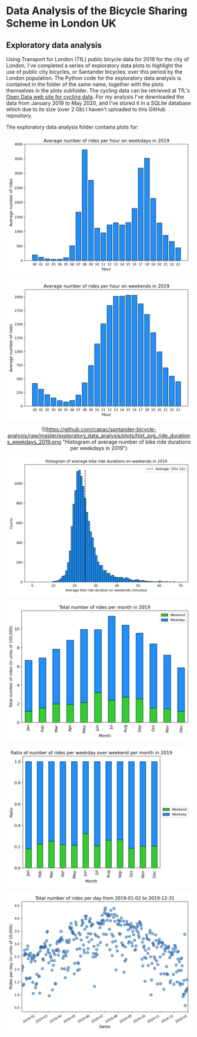 # Data Analysis of the Bicycle Sharing Scheme in London UK

## Exploratory data analysis

Using Transport for London (TfL) public bicycle data for 2019 for the city of London, I've completed a series of exploratory data plots to highlight the use of public city bicycles, or Santander bicycles, over this period by the London population. The Python code for the exploratory data analysis is contained in the folder of the same name, together with the plots themselves in the plots subfolder. The cycling data can be retrieved at TfL's [Open Data web site for cycling data](https://cycling.data.tfl.gov.uk/). For my analysis I've downloaded the data from January 2019 to May 2020, and I've stored it in a SQLite database which due to its size (over 2 Gb) I haven't uploaded to this GitHub repository.

The exploratory data analysis folder contains plots for:

<center>

![](https://github.com/capac/santander-bicycle-analysis/raw/master/exploratory_data_analysis/plots/avg_num_rides_hour_weekdays_2019.png "Average number of rides per hour on weekdays in 2019")

</center>

<center>

![](https://github.com/capac/santander-bicycle-analysis/raw/master/exploratory_data_analysis/plots/avg_num_rides_hour_weekends_2019.png "Average number of rides per hour on weekends in 2019")

</center>

<center>

!](https://github.com/capac/santander-bicycle-analysis/raw/master/exploratory_data_analysis/plots/hist_avg_ride_durations_weekdays_2019.png "Histogram of average number of bike ride durations per weekdays in 2019")

</center>

<center>

![](https://github.com/capac/santander-bicycle-analysis/raw/master/exploratory_data_analysis/plots/hist_avg_ride_durations_weekends_2019.png "Histogram of average number of journeys per bike per weekends in 2019")

</center>

<center>

![](https://github.com/capac/santander-bicycle-analysis/raw/master/exploratory_data_analysis/plots/tot_rides_by_month_2019.png "Total number of rides per month in 2019")

</center>

<center>

![](https://github.com/capac/santander-bicycle-analysis/raw/master/exploratory_data_analysis/plots/ratio_rides_by_month_2019.png "Ratio of number of rides per weekday over weekend per month in 2019")

</center>

<center>

![](https://github.com/capac/santander-bicycle-analysis/raw/master/exploratory_data_analysis/plots/tot_num_rides_per_day_2019.png "Total number of rides per day from 2019-01-02 to 2019-12-31")

</center>